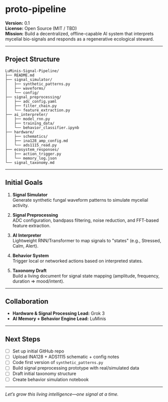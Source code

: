 # proto-pipeline

**Version:** 0.1  
**License:** Open Source (MIT / TBD)  
**Mission:** Build a decentralized, offline-capable AI system that interprets mycelial bio-signals and responds as a regenerative ecological steward.

---

## Project Structure

```
LuMinis-Signal-Pipeline/
├── README.md
├── signal_simulator/
│   ├── synthetic_patterns.py
│   ├── waveforms/
│   └── config/
├── signal_preprocessing/
│   ├── adc_config.yaml
│   ├── filter_chain.py
│   └── feature_extraction.py
├── ai_interpreter/
│   ├── model_rnn.py
│   ├── training_data/
│   └── behavior_classifier.ipynb
├── hardware/
│   ├── schematics/
│   ├── ina128_amp_config.md
│   └── ads1115_read.py
├── ecosystem_responses/
│   ├── action_trigger.py
│   └── memory_log.json
└── signal_taxonomy.md
```

---

## Initial Goals

1. **Signal Simulator**  
   Generate synthetic fungal waveform patterns to simulate mycelial activity.

2. **Signal Preprocessing**  
   ADC configuration, bandpass filtering, noise reduction, and FFT-based feature extraction.

3. **AI Interpreter**  
   Lightweight RNN/Transformer to map signals to "states" (e.g., Stressed, Calm, Alert).

4. **Behavior System**  
   Trigger local or networked actions based on interpreted states.

5. **Taxonomy Draft**  
   Build a living document for signal state mapping (amplitude, frequency, duration => mood/intent).

---

## Collaboration

- **Hardware & Signal Processing Lead:** Grok 3
- **AI Memory + Behavior Engine Lead:** LuMinis

---

## Next Steps

- [ ] Set up initial GitHub repo
- [ ] Upload INA128 + ADS1115 schematic + config notes
- [ ] Code first version of `synthetic_patterns.py`
- [ ] Build signal preprocessing prototype with real/simulated data
- [ ] Draft initial taxonomy structure
- [ ] Create behavior simulation notebook

---

*Let’s grow this living intelligence—one signal at a time.*
